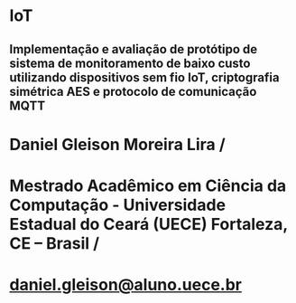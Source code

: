 # IoT
## Implementação e avaliação de protótipo de sistema de monitoramento de baixo custo utilizando dispositivos sem fio IoT, criptografia simétrica AES e protocolo de comunicação MQTT

# Daniel Gleison Moreira Lira /
# Mestrado Acadêmico em Ciência da Computação - Universidade Estadual do Ceará (UECE) Fortaleza, CE – Brasil /
# daniel.gleison@aluno.uece.br 

